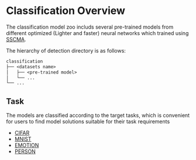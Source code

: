 # Classification Overview

The classification model zoo includs several pre-trained models from different optimized (Lighter and faster) neural networks which trained using [SSCMA](https://github.com/Seeed-Studio/SSCMA).

The hierarchy of detection directory is as follows:

```txt
classification
├── <datasets name>
│   ├── <pre-trained model>
│   └── ...
└── ...
```


## Task

The models are classified according to the target tasks, which is convenient for users to find model solutions suitable for their task requirements

- [CIFAR](./cifar/README.md)
- [MNIST](./mnist/README.md)
- [EMOTION](./emotion/README.md)
- [PERSON](./person/README.md)
